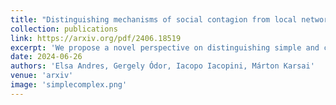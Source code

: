 ```yaml
---
title: "Distinguishing mechanisms of social contagion from local network view"
collection: publications
link: https://arxiv.org/pdf/2406.18519
excerpt: 'We propose a novel perspective on distinguishing simple and complex contagion processes at the egocentric level.'
date: 2024-06-26
authors: 'Elsa Andres, Gergely Ódor, Iacopo Iacopini, Márton Karsai'
venue: 'arxiv'
image: 'simplecomplex.png'
---
```

